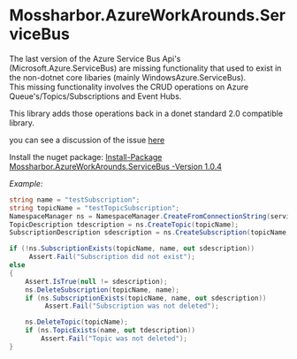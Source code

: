 # Mossharbor.AzureWorkArounds.ServiceBus
The last version of the Azure Service Bus Api's (Microsoft.Azure.ServiceBus) are missing functionality that used to exist in the non-dotnet core libaries (mainly WindowsAzure.ServiceBus).  
This missing functionality involves the CRUD operations on Azure Queue's/Topics/Subscriptions and Event Hubs.  

This library adds those operations back in a donet standard 2.0 compatible library.

you can see a discussion of the issue [here](https://github.com/Azure/azure-service-bus-dotnet/issues/65)

Install the nuget package:  [Install-Package Mossharbor.AzureWorkArounds.ServiceBus -Version 1.0.4](https://www.nuget.org/packages/Mossharbor.AzureWorkArounds.ServiceBus/1.0.4#)

*Example:*
```cs
string name = "testSubscription";
string topicName = "testTopicSubscription";
NamespaceManager ns = NamespaceManager.CreateFromConnectionString(serviceBusConnectionString);
TopicDescription tdescription = ns.CreateTopic(topicName);
SubscriptionDescription sdescription = ns.CreateSubscription(topicName, "testSubscription");

if (!ns.SubscriptionExists(topicName, name, out sdescription))
	 Assert.Fail("Subscription did not exist");
else
{
	Assert.IsTrue(null != sdescription);
	ns.DeleteSubscription(topicName, name);
	if (ns.SubscriptionExists(topicName, name, out sdescription))
		 Assert.Fail("Subscription was not deleted");

	ns.DeleteTopic(topicName);
	if (ns.TopicExists(name, out tdescription))
		Assert.Fail("Topic was not deleted");
}
```
